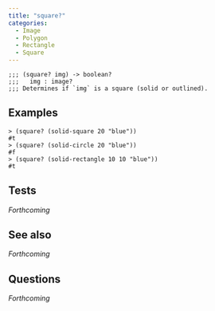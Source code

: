 ```yaml
---
title: "square?"
categories:
  - Image
  - Polygon
  - Rectangle
  - Square
---
```

```
;;; (square? img) -> boolean?
;;;   img : image?
;;; Determines if `img` is a square (solid or outlined).
```

## Examples

```
> (square? (solid-square 20 "blue"))
#t
> (square? (solid-circle 20 "blue"))
#f
> (square? (solid-rectangle 10 10 "blue"))
#t
```

## Tests

_Forthcoming_

## See also

_Forthcoming_

## Questions

_Forthcoming_
